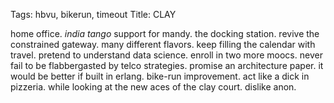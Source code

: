 Tags: hbvu, bikerun, timeout
Title: CLAY
  
home office. _india tango_ support for mandy. the docking station. revive the constrained gateway. many different flavors. keep filling the calendar with travel. pretend to understand data science. enroll in two more moocs. never fail to be flabbergasted by telco strategies. promise an architecture paper. it would be better if built in erlang. bike-run improvement. act like a dick in pizzeria. while looking at the new aces of the clay court. dislike anon.